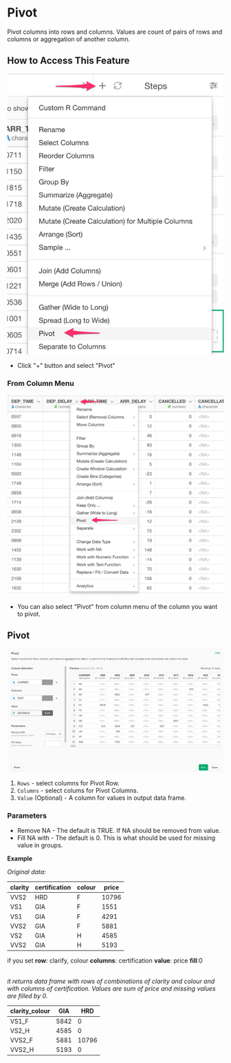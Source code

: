 # Pivot

Pivot columns into rows and columns. Values are count of pairs of rows and columns or aggregation of another column.

## How to Access This Feature

![](images/command-pivot-menu.png)

* Click "+" button and select "Pivot" 

### From Column Menu
![](images/command-pivot-column-menu.png)

* You can also select "Pivot" from column menu of the column you want to pivot.


## Pivot

![](images/pivot.png)

1. `Rows` - select columns for Pivot Row.
2. `Columns`  - select colums for Pivot Columns.
3. `Value` (Optional) - A column for values in output data frame.

### Parameters

* Remove NA - The default is TRUE. If NA should be removed from value.
* Fill NA with - The default is 0. This is what should be used for missing value in groups.

<p>
<strong>Example</strong>
</p>
<p><em>Original data:</em>  </p>
<table><thead><tr><th style=\"text-align: left\">clarity</th>
<th style=\"text-align: left\">certification</th>
<th style=\"text-align: left\">colour</th><th style=\"text-align: right\">price</th></tr>
</thead><tbody><tr><td style=\"text-align: left\">VVS2</td><td style=\"text-align: left\">HRD</td>  <td style=\"text-align: left\">F</td><td style=\"text-align: right\">10796</td></tr><tr><td style=\"text-align: left\">VS1</td><td style=\"text-align: left\">GIA</td>  <td style=\"text-align: left\">F</td><td style=\"text-align: right\">1551</td></tr><tr><td style=\"text-align: left\">VS1</td>  <td style=\"text-align: left\">GIA</td>  <td style=\"text-align: left\">F</td>  <td style=\"text-align: right\">4291</td></tr>  <tr>  <td style=\"text-align: left\">VVS2</td>  <td style=\"text-align: left\">GIA</td>  <td style=\"text-align: left\">F</td>  <td style=\"text-align: right\">5881</td>  </tr>  <tr>  <td style=\"text-align: left\">VS2</td>  <td style=\"text-align: left\">GIA</td>  <td style=\"text-align: left\">H</td>  <td style=\"text-align: right\">4585</td>  </tr>  <tr>  <td style=\"text-align: left\">VVS2</td>  <td style=\"text-align: left\">GIA</td>  <td style=\"text-align: left\">H</td>  <td style=\"text-align: right\">5193</td>  </tr>  </tbody></table>    

<p> if you set <strong>row</strong>: clarify, colour <strong>columns</strong>: certification <strong>value</strong>: price <strong>fill</strong>:0

<br>  <em>it returns data frame with rows of combinations of clarity and colour and with columns of certification. Values are sum of price and missing values are filled by 0.</em></p>

<table><thead>  <tr>  <th style=\"text-align: left\">clarity_colour</th>  <th style=\"text-align: right\">GIA</th>  <th style=\"text-align: right\">HRD</th>  </tr>  </thead><tbody>  <tr>  <td style=\"text-align: left\">VS1_F</td>  <td style=\"text-align: right\">5842</td>  <td style=\"text-align: right\">0</td>  </tr>  <tr>  <td style=\"text-align: left\">VS2_H</td>  <td style=\"text-align: right\">4585</td>  <td style=\"text-align: right\">0</td>  </tr>  <tr>  <td style=\"text-align: left\">VVS2_F</td>  <td style=\"text-align: right\">5881</td>  <td style=\"text-align: right\">10796</td>  </tr>  <tr>  <td style=\"text-align: left\">VVS2_H</td>  <td style=\"text-align: right\">5193</td>  <td style=\"text-align: right\">0</td>  </tr>  </tbody></table>  
